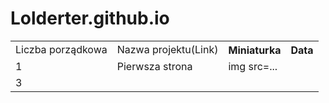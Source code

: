 # Lolderter.github.io

<table>
<tr>
  <td>Liczba porządkowa</td>
  <td>Nazwa projektu(Link)</td>
  <th>Miniaturka</th>
  <th>Data</th>
</tr>
<tr>
  <td>1</td>
  <td>Pierwsza strona</td>
  <td>img src=...</td>
</tr>
<tr>
  <td>3</td>
  <td></td>
  <td></td>
</tr>

<table>

